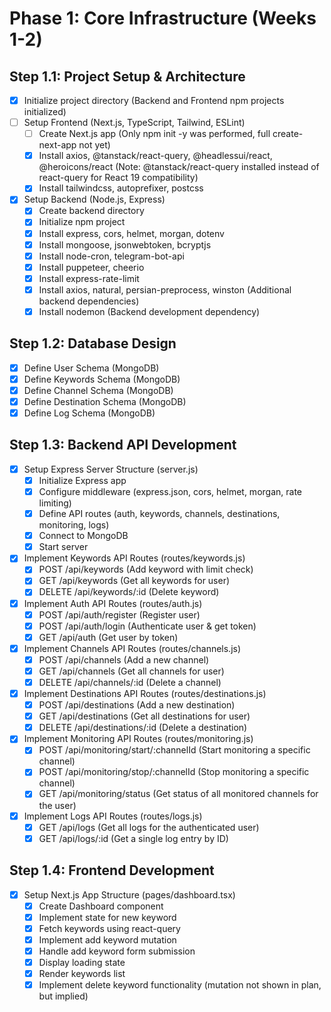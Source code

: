 # Phase 1: Core Infrastructure (Weeks 1-2)

## Step 1.1: Project Setup & Architecture
- [x] Initialize project directory (Backend and Frontend npm projects initialized)
- [ ] Setup Frontend (Next.js, TypeScript, Tailwind, ESLint)
  - [ ] Create Next.js app (Only npm init -y was performed, full create-next-app not yet)
  - [x] Install axios, @tanstack/react-query, @headlessui/react, @heroicons/react (Note: @tanstack/react-query installed instead of react-query for React 19 compatibility)
  - [x] Install tailwindcss, autoprefixer, postcss
- [x] Setup Backend (Node.js, Express)
  - [x] Create backend directory
  - [x] Initialize npm project
  - [x] Install express, cors, helmet, morgan, dotenv
  - [x] Install mongoose, jsonwebtoken, bcryptjs
  - [x] Install node-cron, telegram-bot-api
  - [x] Install puppeteer, cheerio
  - [x] Install express-rate-limit
  - [x] Install axios, natural, persian-preprocess, winston (Additional backend dependencies)
  - [x] Install nodemon (Backend development dependency)

## Step 1.2: Database Design
- [x] Define User Schema (MongoDB)
- [x] Define Keywords Schema (MongoDB)
- [x] Define Channel Schema (MongoDB)
- [x] Define Destination Schema (MongoDB)
- [x] Define Log Schema (MongoDB)

## Step 1.3: Backend API Development
- [x] Setup Express Server Structure (server.js)
  - [x] Initialize Express app
  - [x] Configure middleware (express.json, cors, helmet, morgan, rate limiting)
  - [x] Define API routes (auth, keywords, channels, destinations, monitoring, logs)
  - [x] Connect to MongoDB
  - [x] Start server
- [x] Implement Keywords API Routes (routes/keywords.js)
  - [x] POST /api/keywords (Add keyword with limit check)
  - [x] GET /api/keywords (Get all keywords for user)
  - [x] DELETE /api/keywords/:id (Delete keyword)
- [x] Implement Auth API Routes (routes/auth.js)
  - [x] POST /api/auth/register (Register user)
  - [x] POST /api/auth/login (Authenticate user & get token)
  - [x] GET /api/auth (Get user by token)
- [x] Implement Channels API Routes (routes/channels.js)
  - [x] POST /api/channels (Add a new channel)
  - [x] GET /api/channels (Get all channels for user)
  - [x] DELETE /api/channels/:id (Delete a channel)
- [x] Implement Destinations API Routes (routes/destinations.js)
  - [x] POST /api/destinations (Add a new destination)
  - [x] GET /api/destinations (Get all destinations for user)
  - [x] DELETE /api/destinations/:id (Delete a destination)
- [x] Implement Monitoring API Routes (routes/monitoring.js)
  - [x] POST /api/monitoring/start/:channelId (Start monitoring a specific channel)
  - [x] POST /api/monitoring/stop/:channelId (Stop monitoring a specific channel)
  - [x] GET /api/monitoring/status (Get status of all monitored channels for the user)
- [x] Implement Logs API Routes (routes/logs.js)
  - [x] GET /api/logs (Get all logs for the authenticated user)
  - [x] GET /api/logs/:id (Get a single log entry by ID)

## Step 1.4: Frontend Development
- [x] Setup Next.js App Structure (pages/dashboard.tsx)
  - [x] Create Dashboard component
  - [x] Implement state for new keyword
  - [x] Fetch keywords using react-query
  - [x] Implement add keyword mutation
  - [x] Handle add keyword form submission
  - [x] Display loading state
  - [x] Render keywords list
  - [x] Implement delete keyword functionality (mutation not shown in plan, but implied)